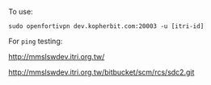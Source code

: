 
To use: 
```
sudo openfortivpn dev.kopherbit.com:20003 -u [itri-id]
```

For ```ping``` testing:

http://mmslswdev.itri.org.tw/

http://mmslswdev.itri.org.tw/bitbucket/scm/rcs/sdc2.git